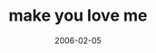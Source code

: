 ---
layout: base.njk
title : 'make you love me' 
view_title : 'make you love me' 
year : '2006' 
date : '2006-02-05' 
img_file : '/drawing/makeyouloveme.png' 
html_file : 'makeyouloveme' 
next_html : 'thistimeisthelasttime.html' 
year_order : '42' 
permalink : "title/{{html_file}}.html"
---